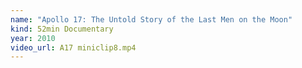 ```yaml
---
name: "Apollo 17: The Untold Story of the Last Men on the Moon"
kind: 52min Documentary
year: 2010
video_url: A17 miniclip8.mp4
---
```

